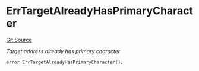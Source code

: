 # ErrTargetAlreadyHasPrimaryCharacter
[Git Source](https://github.com/Crossbell-Box/Crossbell-Contracts/blob/301046e95eacfa631ca751822adb220cbb30103a/contracts/libraries/Error.sol)

*Target address already has primary character*


```solidity
error ErrTargetAlreadyHasPrimaryCharacter();
```

